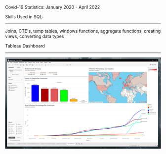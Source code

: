 Covid-19 Statistics: January 2020 - April 2022

Skills Used in SQL:
__________________
Joins, CTE's, temp tables, windows functions, aggregate functions, creating views, converting data types

Tableau Dashboard
__________________
![image](https://github.com/oas95/COVID-19_Stats/blob/main/Tableau_Dashboard.png)

